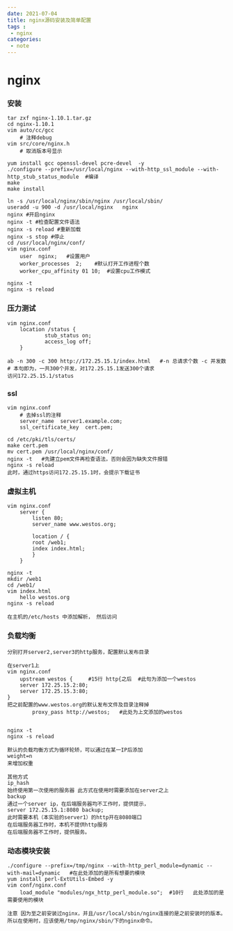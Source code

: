 ```yaml
---
date: 2021-07-04
title: nginx源码安装及简单配置
tags :
 - nginx
categories:
 - note 
---
```

# nginx 

### 安装

    tar zxf nginx-1.10.1.tar.gz
    cd nginx-1.10.1
    vim auto/cc/gcc
	    # 注释debug
    vim src/core/nginx.h
	    # 取消版本号显示

    yum install gcc openssl-devel pcre-devel  -y 
    ./configure --prefix=/usr/local/nginx --with-http_ssl_module --with-http_stub_status_module  #编译
    make
    make install

    ln -s /usr/local/nginx/sbin/nginx /usr/local/sbin/
    useradd -u 900 -d /usr/local/nginx   nginx 
    nginx #开启nginx
    nginx -t #检查配置文件语法
    nginx -s reload #重新加载
    nginx -s stop #停止
    cd /usr/local/nginx/conf/
    vim nginx.conf
	    user  nginx;   #设置用户
	    worker_processes  2;	#默认打开工作进程个数
	    worker_cpu_affinity 01 10;	#设置cpu工作模式

    nginx -t
    nginx -s reload


### 压力测试


    vim nginx.conf
        location /status {
                stub_status on;
                access_log off;
        }

    ab -n 300 -c 300 http://172.25.15.1/index.html   #-n 总请求个数 -c 并发数       
    # 本句即为，一共300个并发，对172.25.15.1发送300个请求
    访问172.25.15.1/status 

### ssl

    vim nginx.conf
	    # 去掉ssl的注释        
	    server_name  server1.example.com;
	    ssl_certificate_key  cert.pem;

    cd /etc/pki/tls/certs/
    make cert.pem
    mv cert.pem /usr/local/nginx/conf/
    nginx -t   #先建立pem文件再检查语法，否则会因为缺失文件报错
    nginx -s reload
    此时，通过https访问172.25.15.1时，会提示下载证书


### 虚拟主机

    vim nginx.conf
    	server {
    		listen 80;
    		server_name www.westos.org;

    		location / {
    		root /web1;
    		index index.html;
        	}
    	}

    nginx -t
    mkdir /web1
    cd /web1/
    vim index.html
	    hello westos.org
    nginx -s reload

    在主机的/etc/hosts 中添加解析， 然后访问

### 负载均衡

    分别打开server2,server3的http服务，配置默认发布目录
    
    在server1上
    vim nginx.conf
        upstream westos {     #15行 http{之后  #此句为添加一个westos
        server 172.25.15.2:80;
        server 172.25.15.3:80;
	}
	把之前配置的www.westos.org的默认发布文件及目录注释掉
	        proxy_pass http://westos;   #此处为上文添加的westos


    nginx -t
    nginx -s reload

    默认的负载均衡方式为循环轮矫，可以通过在某一IP后添加
    weight=n
    来增加权重

    其他方式
    ip_hash 
    始终使用第一次使用的服务器 此方式在使用时需要添加在server之上
    backup   
    通过一个server ip，在后端服务器均不工作时，提供提示，
    server 172.25.15.1:8080 backup;
    此时需要本机（本实验的server1）的http开在8080端口
    在后端服务器工作时，本机不提供http服务
    在后端服务器不工作时，提供服务。 


### 动态模块安装

    ./configure --prefix=/tmp/nginx --with-http_perl_module=dynamic --with-mail=dynamic   #在此处添加的是所有想要的模块
    yum install perl-ExtUtils-Embed -y
    vim conf/nginx.conf
	    load_module "modules/ngx_http_perl_module.so";  #10行   此处添加的是需要使用的模块

    注意 因为至之前安装过nginx，并且/usr/local/sbin/nginx连接的是之前安装时的版本。
    所以在使用时，应该使用/tmp/nginx/sbin/下的nginx命令。
